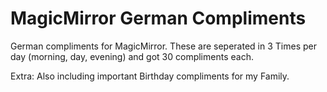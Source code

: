 # MagicMirror German Compliments

German compliments for MagicMirror. These are seperated in 3 Times per day (morning, day, evening) and got 30 compliments each.

Extra: Also including important Birthday compliments for my Family.
